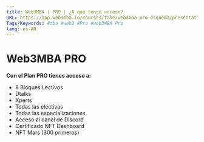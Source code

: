 ```yaml
---
title: Web3MBA | PRO | ¿A qué tengo acceso?
URL: https://app.web3mba.io/courses/take/web3mba-pro-esquema/presentations/39284275-web3mba-pro-roadmap
Tags/Keywords: #mba #web3 #Pro #web3MBA Pro
lang: es-AR
---
```

# Web3MBA PRO
**Con el Plan PRO tienes acceso a:**
-   8 Bloques Lectivos
-   Dtalks
-   Xperts
-   Todas las electivas
-   Todas las especializaciones
-   Acceso al canal de Discord
-   Certificado NFT Dashboard
-   NFT Mars (300 primeros)